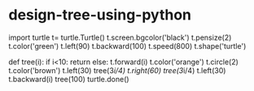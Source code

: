 # design-tree-using-python
import turtle
t= turtle.Turtle()
t.screen.bgcolor('black')
t.pensize(2)
t.color('green')
t.left(90)
t.backward(100)
t.speed(800)
t.shape('turtle')

def tree(i):
	if i<10:
		return
	else:
		t.forward(i)
		t.color('orange')
		t.circle(2)
		t.color('brown')
		t.left(30)
		tree(3*i/4)
		t.right(60)
		tree(3*i/4)
		t.left(30)
		t.backward(i)
tree(100)
turtle.done()
